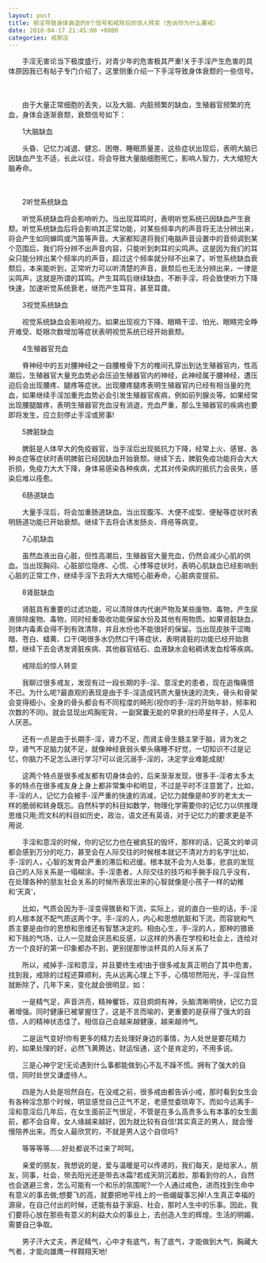 ```yaml
---
layout: post
title: 邪淫导致身体衰退的8个信号和戒除后的惊人转变（告诉你为什么要戒）
date: 2018-04-17 21:45:00 +0800
categories: 戒邪淫
---
```


　　手淫无害论当下极度盛行，对青少年的危害极其严重!关于手淫产生危害的具体原因我已有帖子专门介绍了，这里侧重介绍一下手淫导致身体衰颓的一些信号。
　　 
　　由于大量正常细胞的丢失，以及大脑、内脏频繁的缺血，生殖器官频繁的充血，身体会逐渐衰颓，衰颓信号如下：
　　1大脑缺血
　　头昏、记忆力减退、健忘、困倦、睡眠质量差，这些症状出现后，表明大脑已因缺血产生不适，长此以往，将会导致大量脑细胞死亡，影响人智力，大大缩短大脑寿命。
　　 
　　2听觉系统缺血
　　听觉系统缺血将会影响听力。当出现耳鸣时，表明听觉系统已因缺血产生衰颓。听觉系统缺血后将会影响其正常功能，对某些频率内的声音将无法分辨出来，将会产生如同蝉鸣或汽笛等声音。大家都知道将我们电脑声音设置中的音频调到某个范围后，我们将分辨不出声音内容，只能听到刺耳的尖鸣声。这是因为我们的耳朵只能分辨出某个频率内的声音，超过这个频率就分辩不出来了。听觉系统缺血衰颓后，本来能听到，正常听力可以听清楚的声音，衰颓后也无法分辨出来，一律是尖鸣声，这就是所谓的耳鸣。产生耳鸣后继续缺血，不断手淫，将会致使听力下降快速，加速听觉系统衰老，继而产生耳背，甚至耳聋。
　　3视觉系统缺血
　　视觉系统缺血会影响视力。如果出现视力下降、眼睛干涩、怕光、眼睛完全睁开难受、眨眼次数增加等症状表明视觉系统已经开始衰颓。
　　4生殖器官充血
　　脊神经中的五对腰神经之一自腰椎骨下方的椎间孔穿出到达生殖器官内，性高潮后，生殖器官大量充血势必会压迫生殖器官内的神经，此神经属于腰神经，遭压迫后会出现腰疼、腿疼等症状。出现腰疼腿疼表明生殖器官内已经有相当量的充血，如果继续手淫加重充血势必会引发生殖器官疾病，例如前列腺炎等。如果经常出现腰腿酸疼，表明生殖器官充血没有消退，充血严重，那么生殖器官的疾病也要即将发生，应立刻停止手淫或房事!
　　5脾脏缺血
　　脾脏是人体早大的免疫器官，当手淫后出现抵抗力下降，经常上火、感冒、各种炎症等症状时表明脾脏已经因缺血开始衰颓。继续下去，脾脏免疫功能将会大大折损，免疫力大大下降，身体易感染各种疾病，尤其对传染病的抵抗力会丧失，感染后难以痊愈。
　　6肠道缺血
　　大量手淫后，将会加重肠道缺血。当出现腹泻、大便不成型、便秘等症状时表明肠道功能已开始衰颓。继续下去将会诱发肠炎、痔疮等病变。
　　7心肌缺血
　　虽然血液出自心脏，但性高潮后，生殖器官大量充血，仍然会减少心肌的供血。当出现胸闷、心脏部位隐疼、心慌、心悸等症状时，表明心肌缺血已经影响到心脏的正常工作，继续手淫下去将大大缩短心脏寿命，心脏病变提前。
　　8肾脏缺血
　　肾脏具有重要的过滤功能，可以清除体内代谢产物及某些废物、毒物，产生尿液排除废物、毒物，同时经重吸收功能保留水份及其他有用物质。如果肾脏缺血，则体内毒素会得不到有效清除，并且水份也不能很好的保留。当出现皮肤干涩晦暗、苍白、蜡黄、口干(喝很多水仍然口干)等症状，表明肾脏的功能已经开始衰颓，继续下去会诱发肾脏疾病、其他器官结石、血液缺水会粘稠诱发血栓等疾病。
　　戒除后的惊人转变
　　我聊过很多戒友，发现有过一段长期的手-淫、意淫史的患者，现在追悔痛恨不已。为什么呢?最直观的表现是由于手-淫造成钙质大量快速的流失，骨头和骨架会变得细小，全身的骨头都会有不同程度的畸形(视你的手-淫的开始年龄，频率和次数的不同)。就会显现出鸡胸驼背，一副窝囊无能的早衰的扫帚星样子，人见人人厌恶。
　　还有一点是由于长期手-淫，肾力不足，而肾主骨生髓主掌于脑，肾为发之华，肾气不足脑力就不足，就像神经衰弱头晕头痛睡不好觉，一切知识不过是记忆，你脑力不足怎么进行学习?可以说沉溺手-淫的，决定学业难能成就!
　　这两个特点是很多戒友都有切身体会的，后来渐渐发现，很多手-淫者太多太多的特点在很多戒友身上身上都非常集中和明显，不过是平时不注意罢了，比如，手-淫的人，记忆力会被手-淫严重的快速的消减，记忆力就像是80岁的老太太一样的脆弱和转身既忘。自然科学的科目如数学，物理化学需要你的记忆力以供推理思维只用;而文科的科目如历史，政治，语文还有英语，对于记忆力的要求更是不用说.
　　手淫和意淫的时候，你的记忆力也在被疯狂的毁坏，那样的话，记英文的单词都会感到万分的吃力，甚至会在人际交往的时候根本就记不清对方的名字!比如，手-淫的人，心智的发育会严重的滞后和迟缓。根本就不会为人处事，悲哀的发现自己的人际关系是一塌糊涂。手-淫患者，人际交往的技巧和手腕手段几乎没有，在处理各种的朋友社会关系的时候所表现出来的心智就像是小孩子一样的幼稚和‘天真’，
　　比如，气质会因为手-淫变得猥亵和下流，实际上，说的直白一些的话，手-淫的人根本就不配气质这两个字。手-淫的人，内心和思想肮脏和下流，而容貌和气质主要是由你的思想和思维还有智慧决定的。相由心生，手-淫的人，那种的猥亵和下贱的气场，让人一见就会厌恶和反感，以这样的外表在学校和社会上，连给对方一个良好的第一印象都办不到，更别提那惨淡杯具的人际关系了
　　所以，戒掉手-淫和意淫，并且要终生戒!由于很多戒友真正明白了其中危害，找到我，戒除的过程还算顺利，先从远离心理上下手，心情坦然阳光，手-淫自然就断除了，几年下来，变化就会很明显，如：
　　一是精气足，声音洪亮，精神矍铄，双目炯炯有神，头脑清晰明快，记忆力显著增强。同时健康已被掌握住了，这是不言而喻的，更重要的是获得了强大的自信，人的精神状态佳了。相信自己会越来越健康，越来越帅气。
　　二是运气变好!你有更多的精力去处理好身边的事情，为人处世是要花精力的，如果处理的好，必然飞黄腾达，财运恒通，这个是肯定的，不用多说。
　　三是心神宁定!无论遇到什么事都能做到心不乱不躁不慌。拥有了强大的自信，同时处世又谦虚待人。
　　四是为人处是坦然自在。在没戒之前，很多戒由都告诉小戒，那时看到女生会有各种淫念那个时候，明显感觉自己正气不足，老感觉委琐卑下。而如今远离手-淫和意淫后几年后，在女生面前正气很足，不管是在多么高贵多么有本事的女生面前，都不会自卑，女人缘越来越好，因为就比较有自信!其实真正的男人，就会慢慢陪养出来。而女人最欣赏的，不就是男人这个自信吗?
　　等等等等……好处都说不过来了呵呵。
　　亲爱的朋友，我想说的是，爱与温暖是可以传递的，我们每天，是给家人，朋友，同事，社会，带去阳光还是带去冰霜?若成天阴沉着脸，那看到你的人，自然也会退避三舍，怎么可能有一个和乐的氛围呢?一个人通过戒色，进而找到生命中有意义的事去做;想要飞的高，就要把地平线上的一些龌龊事忘掉!人生真正幸福的源泉，在自己付出的时候，还能有益于家庭、社会，那时人生中的乐事。因此，我们要将心放在那些有意义的利益大众的事业上，去创造人生的辉煌。生活的明媚，需要自己争取。
　　男子汗大丈夫，养足精气，心中才有底气，有了底气，才能做到大气，胸藏大气者，才能向雄鹰一样翱翔天地!